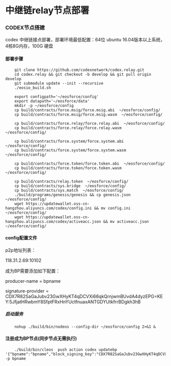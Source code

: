 # 中继链relay节点部署

### CODEX节点搭建

codex 中继链接点部署，部署环境最低配置：64位 ubuntu 16.04版本以上系统，4核8G内存，100G 硬盘

#### 部署步骤
```
    git clone https://github.com/codexnetwork/codex.relay.git
    cd codex.relay && git checkout -b develop && git pull origin develop
    git submodule update --init --recursive
    ./eosio_build.sh
    
    export configpath='~/eosforce/config'
    export datapath='~/eosforce/data'
    mkdir -p ~/eosforce/config
    cp build/contracts/force.msig/force.msig.abi  ~/eosforce/config/
    cp build/contracts/force.msig/force.msig.wasm  ~/eosforce/config/
    
    cp build/contracts/force.relay/force.relay.abi  ~/eosforce/config/
    cp build/contracts/force.relay/force.relay.wasm  ~/eosforce/config/
    
    cp build/contracts/force.system/force.system.abi  ~/eosforce/config/
    cp build/contracts/force.system/force.system.wasm  ~/eosforce/config/
    
    cp build/contracts/force.token/force.token.abi  ~/eosforce/config/
    cp build/contracts/force.token/force.token.wasm  ~/eosforce/config/
    
    cp build/contracts/relay.token  ~/eosforce/config/
    cp build/contracts/sys.bridge  ~/eosforce/config/
    cp build/contracts/sys.match  ~/eosforce/config/
    ./build/programs/genesis/genesis && cp genesis.json ~/eosforce/config/
    wget https://updatewallet.oss-cn-hangzhou.aliyuncs.com/codex/config.ini && mv config.ini  ~/eosforce/config/
    wget https://updatewallet.oss-cn-hangzhou.aliyuncs.com/codex/activeacc.json && mv activeacc.json  ~/eosforce/config/
```

#### config配置文件

p2p地址列表：

118.31.2.69:10102

成为BP需要添加如下配置：

producer-name = bpname

signature-provider = CDX7R82SaGaJubv23GwXHyKT4qDCVXi66qkQrnjwmBUvdA4dyzEPG=KEY:5JfjatHRwbmY8SfptFRxHnYUctfnuaxANTGDYUtkfrrBDgkh3hB

##### 启动服务
```
	nohup ./build/bin/nodeos --config-dir ~/eosforce/config 2>&1 &
```
	
#### 注册成为BP节点(同步节点无需执行)
```
	./build/bin/cleos  push action codex updatebp '{"bpname":"bpname","block_signing_key":"CDX7R82SaGaJubv23GwXHyKT4qDCVXi66qkQrnjwmBUvdA4dyzEPG","commission_rate":"100","url":"https://eosforce.io"}' -p bpname
```
